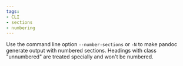 ```yaml
---
tags:
- CLI
- sections
- numbering
---
```


Use the command line option `--number-sections` or `-N` to make pandoc
generate output with numbered sections. Headings with class "unnumbered"
are treated specially and won't be numbered.

